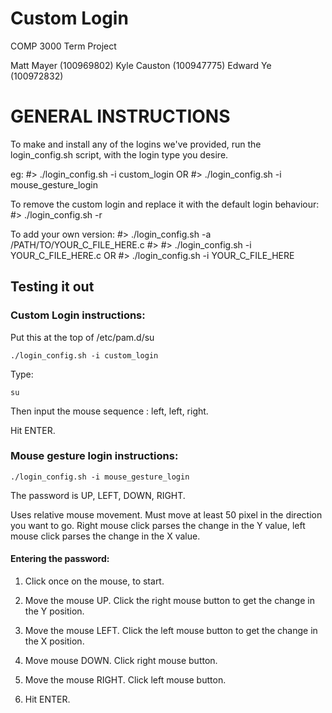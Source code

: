 # Custom Login
COMP 3000 Term Project

Matt Mayer (100969802)
Kyle Causton (100947775)
Edward Ye (100972832)


# GENERAL INSTRUCTIONS

To make and install any of the logins we've provided, run the login_config.sh
script, with the login type you desire.

eg: #> ./login_config.sh -i custom_login
 OR
    #> ./login_config.sh -i mouse_gesture_login


To remove the custom login and replace it with the default login behaviour:
    #> ./login_config.sh -r


To add your own version:
    #> ./login_config.sh -a /PATH/TO/YOUR_C_FILE_HERE.c
    #> 
    #> ./login_config.sh -i YOUR_C_FILE_HERE.c
       OR
    #> ./login_config.sh -i YOUR_C_FILE_HERE




## Testing it out

### Custom Login instructions:

Put this at the top of /etc/pam.d/su

~~~~
./login_config.sh -i custom_login
~~~~

Type:

~~~
su
~~~

Then input the mouse sequence : left, left, right. 

Hit ENTER.

### Mouse gesture login instructions:

~~~
./login_config.sh -i mouse_gesture_login
~~~

The password is UP, LEFT, DOWN, RIGHT.

Uses relative mouse movement. Must move at least 50 pixel in the
direction you want to go. Right mouse click parses the change in the
Y value, left mouse click parses the change in the X value.

#### Entering the password:

1. Click once on the mouse, to start.

2. Move the mouse UP. Click the right mouse button to get the change in
the Y position.

3. Move the mouse LEFT. Click the left mouse button to get the change
in the X position. 
 
4. Move mouse DOWN. Click right mouse button. 
 
5. Move the mouse RIGHT. Click left mouse button.

6. Hit ENTER.



